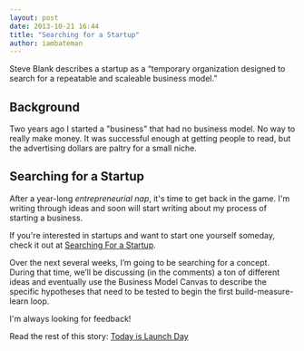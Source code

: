```yaml
---
layout: post
date: 2013-10-21 16:44
title: "Searching for a Startup"
author: iambateman
---
```


Steve Blank describes a startup as a “temporary organization designed to search for a repeatable and scaleable business model.”

## Background
Two years ago I started a "business" that had no business model. No way to really make money. It was successful enough at getting people to read, but the advertising dollars are paltry for a small niche.

## Searching for a Startup
After a year-long *entrepreneurial nap*, it's time to get back in the game. I'm writing through ideas and soon will start writing about my process of starting a business.

If you're interested in startups and want to start one yourself someday, check it out at [Searching For a Startup](http://iambateman.com).

Over the next several weeks, I’m going to be searching for a concept. During that time, we’ll be discussing (in the comments) a ton of different ideas and eventually use the Business Model Canvas to describe the specific hypotheses that need to be tested to begin the first build-measure-learn loop.

I'm always looking for feedback!

Read the rest of this story: [Today is Launch Day](http://iambateman.com/today-is-launch-day/)